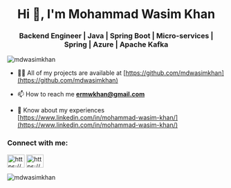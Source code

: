 <h1 align="center">Hi 👋, I'm Mohammad Wasim Khan</h1>
<h3 align="center">Backend Engineer | Java | Spring Boot | Micro-services | Spring | Azure | Apache Kafka</h3>

<p align="left"> <img src="https://komarev.com/ghpvc/?username=mdwasimkhan&label=Profile%20views&color=0e75b6&style=flat" alt="mdwasimkhan" /> </p>

- 👨‍💻 All of my projects are available at [https://github.com/mdwasimkhan](https://github.com/mdwasimkhan)

- 📫 How to reach me **ermwkhan@gmail.com**

- 📄 Know about my experiences [https://www.linkedin.com/in/mohammad-wasim-khan/](https://www.linkedin.com/in/mohammad-wasim-khan/)

<h3 align="left">Connect with me:</h3>
<p align="left">
<a href="https://linkedin.com/in/https://www.linkedin.com/in/mohammad-wasim-khan/" target="blank"><img align="center" src="https://raw.githubusercontent.com/rahuldkjain/github-profile-readme-generator/master/src/images/icons/Social/linked-in-alt.svg" alt="https://www.linkedin.com/in/mohammad-wasim-khan/" height="30" width="40" /></a>
<a href="https://stackoverflow.com/users/https://stackoverflow.com/users/7301777/mohammad-wasim-khan" target="blank"><img align="center" src="https://raw.githubusercontent.com/rahuldkjain/github-profile-readme-generator/master/src/images/icons/Social/stack-overflow.svg" alt="https://stackoverflow.com/users/7301777/mohammad-wasim-khan" height="30" width="40" /></a>
</p>

<p><img align="center" src="https://github-readme-stats.vercel.app/api/top-langs?username=mdwasimkhan&show_icons=true&locale=en&layout=compact" alt="mdwasimkhan" /></p>
